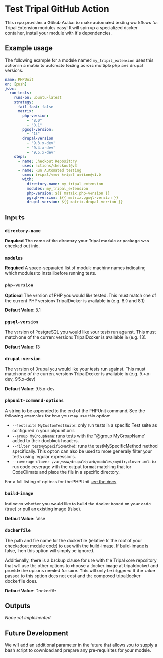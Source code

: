 # Test Tripal GitHub Action

This repo provides a Github Action to make automated testing workflows for Tripal Extension modules easy! It will spin up a specialized docker container, install your module with it's dependencies.


## Example usage

The following example for a module named `my_tripal_extension` uses this action in a matrix to automate testing across multiple php and drupal versions.

```yml
name: PHPUnit
on: [push]
jobs:
  run-tests:
    runs-on: ubuntu-latest
    strategy:
      fail-fast: false
      matrix:
        php-version:
          - "8.0"
          - "8.1"
        pgsql-version:
          - "13"
        drupal-version:
          - "9.3.x-dev"
          - "9.4.x-dev"
          - "9.5.x-dev"
    steps:
      - name: Checkout Repository
        uses: actions/checkout@v3
      - name: Run Automated testing
        uses: tripal/test-tripal-action@v1.0
        with:
          directory-name: my_tripal_extension
          modules: my_tripal_extension
          php-version: ${{ matrix.php-version }}
          pgsql-version: ${{ matrix.pgsql-version }}
          drupal-version: ${{ matrix.drupal-version }}
```

## Inputs

### `directory-name`

**Required** The name of the directory your Tripal module or package was checked out into.

### `modules`

**Required** A space-separated list of module machine names indicating which modules to install before running tests.

### `php-version`

**Optional** The version of PHP you would like tested. This must match one of the current PHP versions TripalDocker is available in (e.g. 8.0 and 8.1).

**Default Value:** 8.1

### `pgsql-version`

The version of PostgreSQL you would like your tests run against. This must match one of the current versions TripalDocker is available in (e.g. 13).

**Default Value:** 13

### `drupal-version`

The version of Drupal you would like your tests run against. This must match one of the current versions TripalDocker is available in (e.g. 9.4.x-dev, 9.5.x-dev).

**Default Value:** 9.5.x-dev

### `phpunit-command-options`

A string to be appended to the end of the PHPUnit command. See the following examples for how you may use this option:

- `--testsuite MyCustomTestSuite`: only run tests in a specific Test suite as configured in your phpunit.xml.
- `--group MyGroupName`: runs tests with the "@group MyGroupName" added to their docblock headers.
- `--filter testMySpecificMethod`: runs the testMySpecificMethod method specifically. This option can also be used to more generally filter your tests using regular expressions.
- `--coverage-clover /var/www/drupal9/web/modules/mydir/clover.xml`: to run code coverage with the output format matching that for CodeClimate and place the file in a specific directory.

For a full listing of options for the PHPUnit [see the docs](https://docs.phpunit.de/en/9.6/textui.html).

### `build-image`

Indicates whether you would like to build the docker based on your code (true) or pull an existing image (false).

**Default Value:** false

### `dockerfile`

The path and file name for the dockerfile (relative to the root of your checkedout module code) to use with the build-image. If build-image is false, then this option will simply be ignored.

Additionally, there is a backup clause for use with the Tripal core repository that will use the other options to choose a docker image at tripaldocker/ and provide the options needed for core. This will only be triggered if the value passed to this option does not exist and the composed tripaldocker dockerfile does.

**Default Value:** Dockerfile

## Outputs

*None yet implemented.*

## Future Development

We will add an additional parameter in the future that allows you to supply a bash script to download and prepare any pre-requisites for your module.
